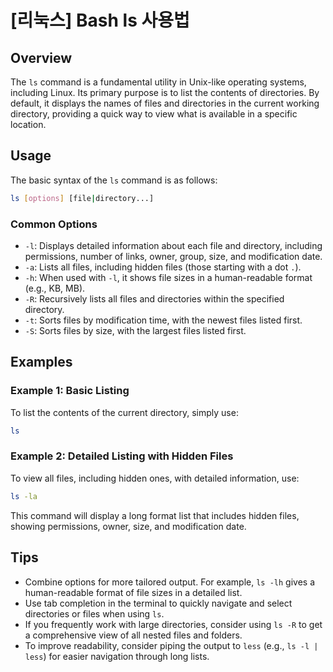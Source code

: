 # [리눅스] Bash ls 사용법

## Overview
The `ls` command is a fundamental utility in Unix-like operating systems, including Linux. Its primary purpose is to list the contents of directories. By default, it displays the names of files and directories in the current working directory, providing a quick way to view what is available in a specific location.

## Usage
The basic syntax of the `ls` command is as follows:

```bash
ls [options] [file|directory...]
```

### Common Options
- `-l`: Displays detailed information about each file and directory, including permissions, number of links, owner, group, size, and modification date.
- `-a`: Lists all files, including hidden files (those starting with a dot `.`).
- `-h`: When used with `-l`, it shows file sizes in a human-readable format (e.g., KB, MB).
- `-R`: Recursively lists all files and directories within the specified directory.
- `-t`: Sorts files by modification time, with the newest files listed first.
- `-S`: Sorts files by size, with the largest files listed first.

## Examples
### Example 1: Basic Listing
To list the contents of the current directory, simply use:
```bash
ls
```

### Example 2: Detailed Listing with Hidden Files
To view all files, including hidden ones, with detailed information, use:
```bash
ls -la
```
This command will display a long format list that includes hidden files, showing permissions, owner, size, and modification date.

## Tips
- Combine options for more tailored output. For example, `ls -lh` gives a human-readable format of file sizes in a detailed list.
- Use tab completion in the terminal to quickly navigate and select directories or files when using `ls`.
- If you frequently work with large directories, consider using `ls -R` to get a comprehensive view of all nested files and folders.
- To improve readability, consider piping the output to `less` (e.g., `ls -l | less`) for easier navigation through long lists.